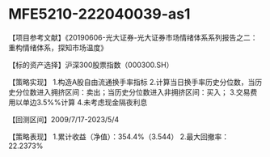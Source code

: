 # MFE5210-222040039-as1
【项目参考文献】《20190606-光大证券-光大证券市场情绪体系系列报告之二：重构情绪体系，探知市场温度》

【标的资产选择】沪深300股票指数（000300.SH）

【策略实现】
1.构造A股自由流通换手率指标
2.计算当日换手率历史分位数，当历史分位数进入拥挤区间：卖出；当历史分位数进入非拥挤区间：买入；
3.交易费用以单边3.5%%计算
4.未考虑现金隔夜利息

【回测区间】2009/7/17-2023/5/4

【策略表现】
1.累计收益（净值）：354.4%（3.544）
2.最大回撤率：22.2373%
